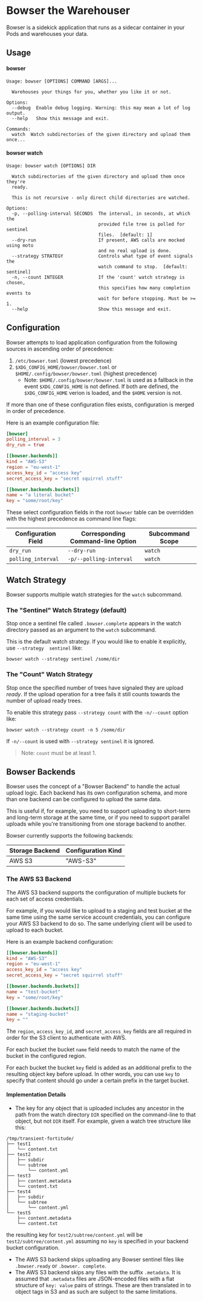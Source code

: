 # Bowser the Warehouser
Bowser is a sidekick application that runs as a sidecar container in your Pods and warehouses 
your data.

## Usage

#### bowser
```text
Usage: bowser [OPTIONS] COMMAND [ARGS]...

  Warehouses your things for you, whether you like it or not.

Options:
  --debug  Enable debug logging. Warning: this may mean a lot of log output.
  --help   Show this message and exit.

Commands:
  watch  Watch subdirectories of the given directory and upload them once...
```

#### bowser watch
```text
Usage: bowser watch [OPTIONS] DIR

  Watch subdirectories of the given directory and upload them once they're
  ready.

  This is not recursive - only direct child directories are watched.

Options:
  -p, --polling-interval SECONDS  The interval, in seconds, at which the
                                  provided file tree is polled for sentinel
                                  files.  [default: 1]
  --dry-run                       If present, AWS calls are mocked using moto
                                  and no real upload is done.
  --strategy STRATEGY             Controls what type of event signals the
                                  watch command to stop.  [default: sentinel]
  -n, --count INTEGER             If the 'count' watch strategy is chosen,
                                  this specifies how many completion events to
                                  wait for before stopping. Must be >= 1.
  --help                          Show this message and exit.
```

## Configuration
Bowser attempts to load application configuration from the following sources in ascending order 
of precedence:

1. `/etc/bowser.toml` (lowest precedence)
2. `$XDG_CONFIG_HOME/bowser/bowser.toml` or `$HOME/.config/bowser/bowser.toml` (highest precedence)
   * Note: `$HOME/.config/bowser/bowser.toml` is used as a fallback in the event 
     `$XDG_CONFIG_HOME` is not defined. If both are defined, the `$XDG_CONFIG_HOME` verion is 
     loaded, and the `$HOME` version is not.

If more than one of these configuration files exists, configuration is merged in order of 
precedence.

Here is an example configuration file:

```toml
[bowser]
polling_interval = 3
dry_run = true

[[bowser.backends]]
kind = "AWS-S3"
region = "eu-west-1"
access_key_id = "access key"
secret_access_key = "secret squirrel stuff"

[[bowser.backends.buckets]]
name = "a literal bucket"
key = "some/root/key"
```

These select configuration fields in the root `bowser` table can be overridden with the highest 
precedence as command line flags:

| Configuration Field | Corresponding Command-line Option | Subcommand Scope |
|---------------------|-----------------------------------|------------------|
| `dry_run`           | `--dry-run`                       | `watch`          |
| `polling_interval`  | `-p/--polling-interval`           | `watch`          |

## Watch Strategy
Bowser supports multiple watch strategies for the `watch` subcommand.

### The "Sentinel" Watch Strategy (default)
Stop once a sentinel file called `.bowser.complete` appears in the watch directory passed as an 
argument to the `watch` subcommand.

This is the default watch strategy. If you would like to enable it explicitly, use `--strategy 
sentinel` like:

```shell
bowser watch --strategy sentinel /some/dir
```

### The "Count" Watch Strategy
Stop once the specified number of trees have signaled they are upload _ready_. If the upload 
operation for a tree fails it still counts towards the number of upload ready trees.

To enable this strategy pass `--strategy count` with the `-n/--count` option like:

```shell
bowser watch --strategy count -n 5 /some/dir
```

If `-n/--count` is used with `--strategy sentinel` it is ignored.

> Note: `count` must be at least 1.

## Bowser Backends
Bowser uses the concept of a "Bowser Backend" to handle the actual upload logic. Each backend 
has its own configuration schema, and more than one backend can be configured to upload the same 
data. 

This is useful if, for example, you need to support uploading to short-term and long-term 
storage at the same time, or if you need to support parallel uploads while you're transitioning 
from one storage backend to another.

Bowser currently supports the following backends:

| Storage Backend | Configuration Kind | 
|-----------------|--------------------|
| AWS S3          | "AWS-S3"           |

### The AWS S3 Backend
The AWS S3 backend supports the configuration of multiple buckets for each set of access 
credentials. 

For example, if you would like to upload to a staging and test bucket at the same time using the 
same service account credentials, you can configure your AWS S3 backend to do so. The same 
underlying client will be used to upload to each bucket.

Here is an example backend configuration:

```toml
[[bowser.backends]]
kind = "AWS-S3"
region = "eu-west-1"
access_key_id = "access key"
secret_access_key = "secret squirrel stuff"

[[bowser.backends.buckets]]
name = "test-bucket"
key = "some/root/key"

[[bowser.backends.buckets]]
name = "staging-bucket"
key = ""
```

The `region`, `access_key_id`, and `secret_access_key` fields are all required in order for the 
S3 client to authenticate with AWS.

For each bucket the bucket `name` field needs to match the name of the bucket in the configured 
region.

For each bucket the bucket `key` field is added as an additional prefix to the resulting 
object key before upload. In other words, you can use `key` to specify that content should go 
under a certain prefix in the target bucket. 

#### Implementation Details
* The key for any object that is uploaded includes any ancestor in the path from the watch 
  directory `DIR` specified on the command-line to that object, but not `DIR` itself. For 
  example, given a watch tree structure like this:

```text
/tmp/transient-fortitude/
├── test1
│   └── content.txt
├── test2
│   ├── subdir
│   └── subtree
│       └── content.yml
├── test3
│   ├── content.metadata
│   └── content.txt
├── test4
│   ├── subdir
│   └── subtree
│       └── content.yml
└── test5
    ├── content.metadata
    └── content.txt
```

the resulting key for `test2/subtree/content.yml` will be `test2/subtree/content.yml` assuming 
no `key` is specified in your backend bucket configuration.

* The AWS S3 backend skips uploading any Bowser sentinel files like `.bowser.ready` or `.bowser.
  complete`.
* The AWS S3 backend skips any files with the suffix `.metadata`. It is assumed that `.metadata` 
  files are JSON-encoded files with a flat structure of `key: value` pairs of strings. These are 
  then translated in to object tags in S3 and as such are subject to the same limitations.

